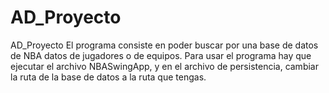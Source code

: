 # AD_Proyecto
AD_Proyecto
El programa consiste en poder buscar por una base de datos de NBA datos de jugadores o de equipos.
Para usar el programa hay que ejecutar el archivo NBASwingApp, y en el archivo de persistencia, cambiar la ruta de la base de datos a la ruta que tengas.
